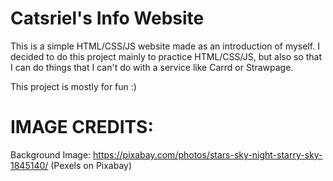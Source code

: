 # Catsriel's Info Website
This is a simple HTML/CSS/JS website made as an introduction of myself. I decided to do this project mainly to practice HTML/CSS/JS, but also so that I can do things that I can't do with a service like Carrd or Strawpage.

This project is mostly for fun :)


# IMAGE CREDITS: 
Background Image: https://pixabay.com/photos/stars-sky-night-starry-sky-1845140/ (Pexels on Pixabay)